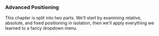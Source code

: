 ### Advanced Positioning

This chapter is split into two parts. We’ll start by examining relative, absolute, and fixed positioning in isolation, then we’ll apply everything we learned to a fancy dropdown menu.